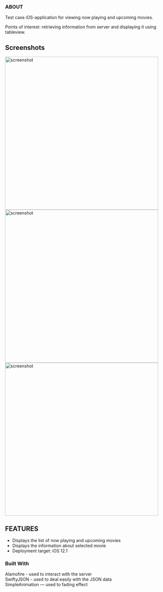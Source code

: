### ABOUT
Test case iOS-application for viewing now playing and upcoming movies. 
<p>Points of interest: retrieving information from server and displaying it using tableview.

## Screenshots
<img src="https://drive.google.com/uc?id=1hXOys8Pxwl8LGL9ejcQvvJR7NMoqhC4i" height="500" style="max-width:100%;" alt="screenshot"><img src="https://drive.google.com/uc?id=1UUXUaJcU6LXV8Xr2mJkfwRKvTZch0mVr" height="500" style="max-width:100%;" alt="screenshot"><img src="https://drive.google.com/uc?id=1rquco5T_QawGwlbY1I3qYmtoeNU88_Ua" height="500" style="max-width:100%;" alt="screenshot">
## FEATURES

<ul>
<li>Displays the list of now playing and upcoming movies</li>
<li>Displays the information about selected movie</li>
<li>Deployment target: iOS 12.1</li>

</ul>


### Built With

Alamofire - used to interact with the server <br>
SwiftyJSON - used to deal easily with the JSON data<br>
SimpleAnimation — used to fading effect
